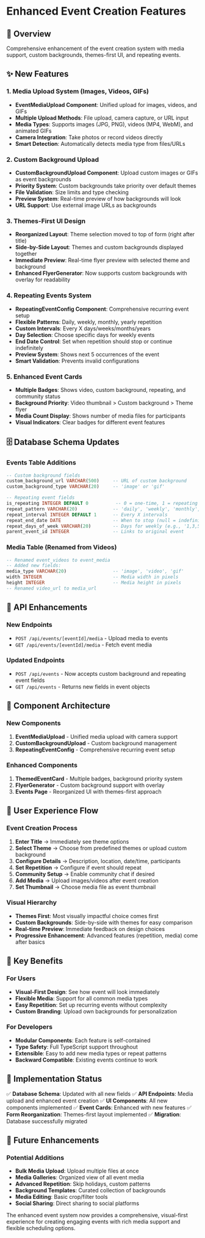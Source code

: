 # Enhanced Event Creation Features

## 🎯 Overview
Comprehensive enhancement of the event creation system with media support, custom backgrounds, themes-first UI, and repeating events.

## ✨ New Features

### 1. **Media Upload System** (Images, Videos, GIFs)
- **EventMediaUpload Component**: Unified upload for images, videos, and GIFs
- **Multiple Upload Methods**: File upload, camera capture, or URL input
- **Media Types**: Supports images (JPG, PNG), videos (MP4, WebM), and animated GIFs
- **Camera Integration**: Take photos or record videos directly
- **Smart Detection**: Automatically detects media type from files/URLs

### 2. **Custom Background Upload**
- **CustomBackgroundUpload Component**: Upload custom images or GIFs as event backgrounds
- **Priority System**: Custom backgrounds take priority over default themes
- **File Validation**: Size limits and type checking
- **Preview System**: Real-time preview of how backgrounds will look
- **URL Support**: Use external image URLs as backgrounds

### 3. **Themes-First UI Design**
- **Reorganized Layout**: Theme selection moved to top of form (right after title)
- **Side-by-Side Layout**: Themes and custom backgrounds displayed together
- **Immediate Preview**: Real-time flyer preview with selected theme and background
- **Enhanced FlyerGenerator**: Now supports custom backgrounds with overlay for readability

### 4. **Repeating Events System**
- **RepeatingEventConfig Component**: Comprehensive recurring event setup
- **Flexible Patterns**: Daily, weekly, monthly, yearly repetition
- **Custom Intervals**: Every X days/weeks/months/years
- **Day Selection**: Choose specific days for weekly events
- **End Date Control**: Set when repetition should stop or continue indefinitely
- **Preview System**: Shows next 5 occurrences of the event
- **Smart Validation**: Prevents invalid configurations

### 5. **Enhanced Event Cards**
- **Multiple Badges**: Shows video, custom background, repeating, and community status
- **Background Priority**: Video thumbnail > Custom background > Theme flyer
- **Media Count Display**: Shows number of media files for participants
- **Visual Indicators**: Clear badges for different event features

## 🗄️ Database Schema Updates

### Events Table Additions
```sql
-- Custom background fields
custom_background_url VARCHAR(500)     -- URL of custom background
custom_background_type VARCHAR(20)     -- 'image' or 'gif'

-- Repeating event fields
is_repeating INTEGER DEFAULT 0          -- 0 = one-time, 1 = repeating
repeat_pattern VARCHAR(20)             -- 'daily', 'weekly', 'monthly', 'yearly'
repeat_interval INTEGER DEFAULT 1      -- Every X intervals
repeat_end_date DATE                   -- When to stop (null = indefinite)
repeat_days_of_week VARCHAR(20)        -- Days for weekly (e.g., '1,3,5')
parent_event_id INTEGER                -- Links to original event
```

### Media Table (Renamed from Videos)
```sql
-- Renamed event_videos to event_media
-- Added new fields:
media_type VARCHAR(20)                 -- 'image', 'video', 'gif'
width INTEGER                          -- Media width in pixels
height INTEGER                         -- Media height in pixels
-- Renamed video_url to media_url
```

## 🔌 API Enhancements

### New Endpoints
- `POST /api/events/[eventId]/media` - Upload media to events
- `GET /api/events/[eventId]/media` - Fetch event media

### Updated Endpoints
- `POST /api/events` - Now accepts custom background and repeating event fields
- `GET /api/events` - Returns new fields in event objects

## 🎨 Component Architecture

### New Components
1. **EventMediaUpload** - Unified media upload with camera support
2. **CustomBackgroundUpload** - Custom background management
3. **RepeatingEventConfig** - Comprehensive recurring event setup

### Enhanced Components
1. **ThemedEventCard** - Multiple badges, background priority system
2. **FlyerGenerator** - Custom background support with overlay
3. **Events Page** - Reorganized UI with themes-first approach

## 🔧 User Experience Flow

### Event Creation Process
1. **Enter Title** → Immediately see theme options
2. **Select Theme** → Choose from predefined themes or upload custom background
3. **Configure Details** → Description, location, date/time, participants
4. **Set Repetition** → Configure if event should repeat
5. **Community Setup** → Enable community chat if desired
6. **Add Media** → Upload images/videos after event creation
7. **Set Thumbnail** → Choose media file as event thumbnail

### Visual Hierarchy
- **Themes First**: Most visually impactful choice comes first
- **Custom Backgrounds**: Side-by-side with themes for easy comparison
- **Real-time Preview**: Immediate feedback on design choices
- **Progressive Enhancement**: Advanced features (repetition, media) come after basics

## 🎯 Key Benefits

### For Users
- **Visual-First Design**: See how event will look immediately
- **Flexible Media**: Support for all common media types
- **Easy Repetition**: Set up recurring events without complexity
- **Custom Branding**: Upload own backgrounds for personalization

### For Developers
- **Modular Components**: Each feature is self-contained
- **Type Safety**: Full TypeScript support throughout
- **Extensible**: Easy to add new media types or repeat patterns
- **Backward Compatible**: Existing events continue to work

## 🚀 Implementation Status

✅ **Database Schema**: Updated with all new fields
✅ **API Endpoints**: Media upload and enhanced event creation
✅ **UI Components**: All new components implemented
✅ **Event Cards**: Enhanced with new features
✅ **Form Reorganization**: Themes-first layout implemented
✅ **Migration**: Database successfully migrated

## 🔮 Future Enhancements

### Potential Additions
- **Bulk Media Upload**: Upload multiple files at once
- **Media Galleries**: Organized view of all event media
- **Advanced Repetition**: Skip holidays, custom patterns
- **Background Templates**: Curated collection of backgrounds
- **Media Editing**: Basic crop/filter tools
- **Social Sharing**: Direct sharing to social platforms

The enhanced event system now provides a comprehensive, visual-first experience for creating engaging events with rich media support and flexible scheduling options.